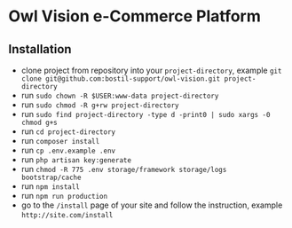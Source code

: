 # Owl Vision e-Commerce Platform

## Installation

- clone project from repository into your `project-directory`, example `git clone git@github.com:bostil-support/owl-vision.git project-directory`
- run `sudo chown -R $USER:www-data project-directory`
- run `sudo chmod -R g+rw project-directory`
- run `sudo find project-directory -type d -print0 | sudo xargs -0 chmod g+s`
- run `cd project-directory`
- run `composer install`
- run `cp .env.example .env`
- run `php artisan key:generate`
- run `chmod -R 775 .env storage/framework storage/logs bootstrap/cache`
- run `npm install`
- run `npm run production`
- go to the `/install` page of your site and follow the instruction, example `http://site.com/install`
